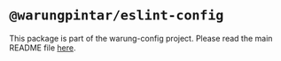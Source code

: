 # `@warungpintar/eslint-config`

This package is part of the warung-config project. Please read the main README file [here](https://github.com/warungpintar/warung-config).

